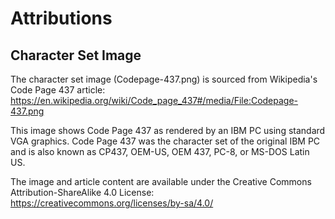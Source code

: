 # Attributions

## Character Set Image

The character set image (Codepage-437.png) is sourced from Wikipedia's Code Page 437 article:
https://en.wikipedia.org/wiki/Code_page_437#/media/File:Codepage-437.png

This image shows Code Page 437 as rendered by an IBM PC using standard VGA graphics. Code Page 437 was the character set of the original IBM PC and is also known as CP437, OEM-US, OEM 437, PC-8, or MS-DOS Latin US.

The image and article content are available under the Creative Commons Attribution-ShareAlike 4.0 License:
https://creativecommons.org/licenses/by-sa/4.0/ 